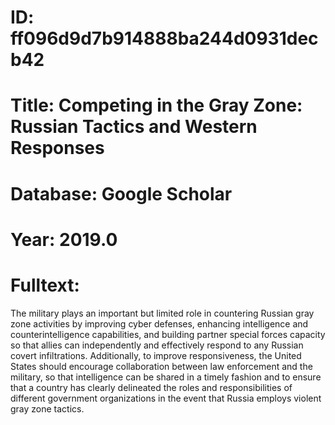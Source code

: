 # ID: ff096d9d7b914888ba244d0931decb42
# Title: Competing in the Gray Zone: Russian Tactics and Western Responses
# Database: Google Scholar
# Year: 2019.0
# Fulltext:
The military plays an important but limited role in countering Russian gray zone activities by improving cyber defenses, enhancing intelligence and counterintelligence capabilities, and building partner special forces capacity so that allies can independently and effectively respond to any Russian covert infiltrations.
Additionally, to improve responsiveness, the United States should encourage collaboration between law enforcement and the military, so that intelligence can be shared in a timely fashion and to ensure that a country has clearly delineated the roles and responsibilities of different government organizations in the event that Russia employs violent gray zone tactics.
